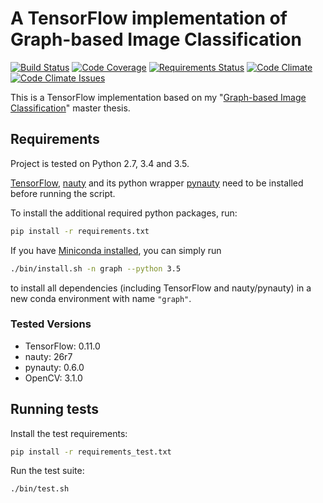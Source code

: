 # A TensorFlow implementation of Graph-based Image Classification

[![Build Status][build-image]][build-url]
[![Code Coverage][coverage-image]][coverage-url]
[![Requirements Status][requirements-image]][requirements-url]
[![Code Climate][code-climate-image]][code-climate-url]
[![Code Climate Issues][code-climate-issues-image]][code-climate-issues-url]

This is a TensorFlow implementation based on my "[Graph-based Image
Classification](https://github.com/rusty1s/deep-learning/tree/master/thesis)"
master thesis.

## Requirements

Project is tested on Python 2.7, 3.4 and 3.5.

[TensorFlow](https://www.tensorflow.org/versions/r0.11/get_started/os_setup.html#pip-installation),
[nauty](http://pallini.di.uniroma1.it/) and its python wrapper
[pynauty](https://web.cs.dal.ca/~peter/software/pynauty/html/install.html)
need to be installed before running the script.

To install the additional required python packages, run:

```bash
pip install -r requirements.txt
```

If you have [Miniconda
installed](http://conda.pydata.org/docs/install/quick.html#miniconda-quick-install-requirements),
you can simply run

```bash
./bin/install.sh -n graph --python 3.5
```

to install all dependencies (including TensorFlow and nauty/pynauty) in a new
conda environment with name `"graph"`.

### Tested Versions

* TensorFlow: 0.11.0
* nauty: 26r7
* pynauty: 0.6.0
* OpenCV: 3.1.0

## Running tests

Install the test requirements:

```bash
pip install -r requirements_test.txt
```

Run the test suite:

```bash
./bin/test.sh
```

[build-image]: https://travis-ci.org/rusty1s/graph-based-image-classification.svg?branch=master
[build-url]: https://travis-ci.org/rusty1s/graph-based-image-classification
[coverage-image]: https://img.shields.io/codecov/c/github/rusty1s/graph-based-image-classification.svg
[coverage-url]: https://codecov.io/github/rusty1s/graph-based-image-classification?branch=master
[requirements-image]: https://requires.io/github/rusty1s/graph-based-image-classification/requirements.svg?branch=master
[requirements-url]: https://requires.io/github/rusty1s/graph-based-image-classification/requirements/?branch=master
[code-climate-image]: https://codeclimate.com/github/rusty1s/graph-based-image-classification/badges/gpa.svg
[code-climate-url]: https://codeclimate.com/github/rusty1s/graph-based-image-classification
[code-climate-issues-image]: https://codeclimate.com/github/rusty1s/graph-based-image-classification/badges/issue_count.svg
[code-climate-issues-url]: https://codeclimate.com/github/rusty1s/graph-based-image-classification/issues
